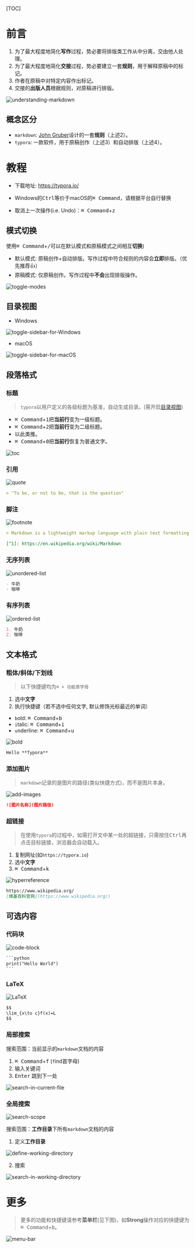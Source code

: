 [TOC]

# 前言

1. 为了最大程度地简化**写作**过程，势必要将排版类工作从中分离，交由他人处理。
2. 为了最大程度地简化**交接**过程，势必要建立一套**规则**，用于解释原稿中的标记。
3. 作者在原稿中对特定内容作出标记。
4. 交接的**出版人员**根据规则，对原稿进行排版。

![understanding-markdown](images/understanding-markdown.png)

## 概念区分

- `markdown`: [John Gruber](https://en.wikipedia.org/wiki/John_Gruber)设计的一套**规则**（上述2）。
- `typora`: 一款软件，用于原稿创作（上述3）和自动排版（上述4）。

# 教程

- 下载地址: https://typora.io/

- Windows的<kbd>Ctrl</kbd>等价于macOS的<kbd>⌘ Command</kbd>，请根据平台自行替换
- 取消上一次操作(i.e. Undo)：<kbd>⌘ Command</kbd>+<kbd>z</kbd>

## 模式切换

使用<kbd>⌘ Command</kbd>+<kbd>/</kbd>可以在默认模式和原稿模式之间相互**切换**)
- 默认模式: 原稿创作+自动排版。写作过程中符合规则的内容会**立即**排版。（优先推荐👍）
- 原稿模式: 仅原稿创作。写作过程中**不会**出现排版操作。

![toggle-modes](images/toggle-modes.gif)

## 目录视图

- Windows

![toggle-sidebar-for-Windows](images/toggle-sidebar-for-Windows.png)

- macOS

![toggle-sidebar-for-macOS](images/toggle-sidebar-for-macOS.gif)
## 段落格式

### 标题

> `typora`以用户定义的各级标题为基准，自动生成目录。(需开启[目录视图](#目录视图))

- <kbd>⌘ Command</kbd>+<kbd>1</kbd>把**当前行**变为一级标题。
- <kbd>⌘ Command</kbd>+<kbd>2</kbd>把**当前行**变为二级标题。
- 以此类推。
- <kbd>⌘ Command</kbd>+<kbd>0</kbd>把**当前行**恢复为普通文字。

![toc](images/toc.gif)


### 引用

![quote](images/quote.gif)
```markdown
> "To be, or not to be, that is the question"
```
### 脚注

![footnote](images/footnote.gif)

```markdown
> Markdown is a lightweight markup language with plain text formatting syntax.[^1]

[^1]: https://en.wikipedia.org/wiki/Markdown
```

### 无序列表
![unordered-list](images/unordered-list.gif)
```markdown
- 牛奶
- 咖啡
```

### 有序列表
![ordered-list](images/ordered-list.gif)
```markdown
1. 牛奶
2. 咖啡
```
## 文本格式

### 粗体/斜体/下划线
> 以下快捷键均为`⌘ + 功能首字母`
1. 选中**文字**
2. 执行快捷键（若不选中任何文字, 默认修饰光标最近的单词）
  - `b`old:  <kbd>⌘ Command</kbd>+<kbd>b</kbd>
  - `i`talic: <kbd>⌘ Command</kbd>+<kbd>i</kbd>
  - `u`nderline: <kbd>⌘ Command</kbd>+<kbd>u</kbd>

![bold](images/bold.gif)

```markdown
Hello **Typora**
```

### 添加图片

> `markdown`记录的是图片的路径(类似快捷方式)，而不是图片本身。

![add-images](images/add-images.gif)
```markdown
![图片名称](图片路径)
```
### 超链接

> 在使用`typora`的过程中，如需打开文中某一处的超链接，只需按住<kbd>Ctrl</kbd>再点击目标链接，浏览器会自动载入。

1. 复制网址(如`https://typora.io`)
2. 选中**文字**
3. <kbd>⌘ Command</kbd>+<kbd>k</kbd>

![hyperreference](images/hyperreference.gif)
```markdown
https://www.wikipedia.org/
[维基百科官网](https://www.wikipedia.org/) 
```

## 可选内容

### 代码块
![code-block](images/code-block.gif)
```markdown
​```python
print("Hello World")
​```
```
### LaTeX

![LaTeX](images/LaTeX.gif)

```markdown
$$
\lim_{x\to c}f(x)=L
$$
```
### 局部搜索

搜索范围：当前显示的`markdown`文档的内容

1. <kbd>⌘ Command</kbd>+<kbd>f</kbd> (`f`ind首字母)
2. 输入关键词
3. <kbd>Enter</kbd> 跳到下一处

![search-in-current-file](images/search-in-current-file.gif)

### 全局搜索

![search-scope](images/search-scope.png)

搜索范围：**工作目录**下所有`markdown`文档的内容

1. 定义**工作目录**

![define-working-directory](images/define-working-directory.gif)

2. 搜索

![search-in-working-directory](images/search-in-working-directory.gif)
# 更多

> 更多的功能和快捷键请参考**菜单栏**(见下图)，如**Strong**操作对应的快捷键为<kbd>⌘ Command</kbd>+<kbd>b</kbd>。

![menu-bar](images/menu-bar.png)



[^1]: https://support.typora.io/Markdown-Reference